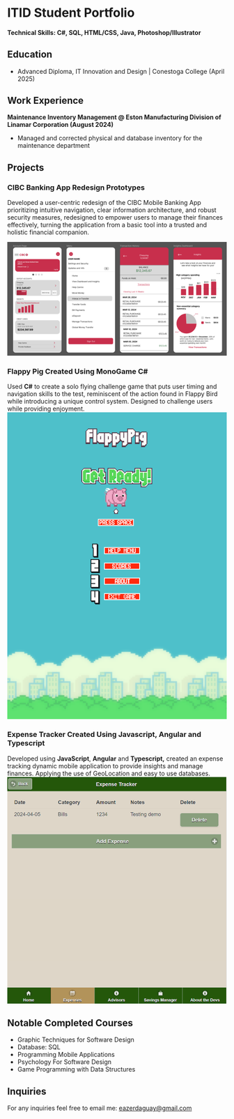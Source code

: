 # ITID Student Portfolio

#### Technical Skills: C#, SQL, HTML/CSS, Java, Photoshop/Illustrator

## Education
- Advanced Diploma, IT Innovation and Design | Conestoga College (April 2025)								       		

## Work Experience
**Maintenance Inventory Management @ Eston Manufacturing Division of Linamar Corporation (August 2024)**
- Managed and corrected physical and database inventory for the maintenance department

## Projects

### CIBC Banking App Redesign Prototypes

Developed a user-centric redesign of the CIBC Mobile Banking App prioritizing intuitive navigation, clear information architecture, and robust security measures, redesigned to empower users to manage their finances effectively, turning the application from a basic tool into a trusted and holistic financial companion.

![CIBC Banking App Redesign](/assets/CIBCPrototypes.png)

### Flappy Pig Created Using MonoGame C#

Used **C#** to create a solo flying challenge game that puts user timing and navigation skills to the test, reminiscent of the action found in Flappy Bird while introducing a unique control system. Designed to challenge users while providing enjoyment.
![Flappy Pig](/assets/FlappyPig1.png)

### Expense Tracker Created Using Javascript, Angular and Typescript

Developed using **JavaScript**, **Angular** and **Typescript,** created an expense tracking dynamic mobile application to provide insights and manage finances. Applying the use of GeoLocation and easy to use databases.
![Expense Tracker](/assets/ExpenseTracker.png)

## Notable Completed Courses
- Graphic Techniques for Software Design
- Database: SQL
- Programming Mobile Applications
- Psychology For Software Design
- Game Programming with Data Structures

## Inquiries

For any inquiries feel free to email me: eazerdaguay@gmail.com
